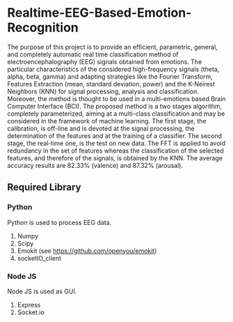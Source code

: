 # Realtime-EEG-Based-Emotion-Recognition
The purpose of this project is to provide an efficient, parametric, general, and completely automatic real time classification method of electroencephalography (EEG) signals obtained from emotions. The particular characteristics of the considered high-frequency signals (theta, alpha, beta, gamma) and adapting strategies like the Fourier Transform, Features Extraction (mean, standard deviation, power) and the K-Neirest Neighbors (KNN) for signal processing, analysis and classification. Moreover, the method is thought to be used in a multi-emotions based Brain Computer Interface (BCI). The proposed method is a two stages algorithm, completely parameterized, aiming at a multi-class classification and may be considered in the framework of machine learning. The first stage, the calibration, is off-line and is devoted at the signal processing, the determination of the features and at the training of a classifier. The second stage, the real-time one, is the test on new data. The FFT is applied to avoid redundancy in the set of features whereas the classification of the selected features, and therefore of the signals, is obtained by the KNN. The average accuracy results are 82.33% (valence) and 87.32% (arousal).
## Required Library
### Python
Python is used to process EEG data.<br>
1. Numpy<br>
2. Scipy<br>
3. Emokit (see https://github.com/openyou/emokit)<br>
4. socketIO_client<br>
### Node JS
Node JS is used as GUI.<br>
1. Express<br>
2. Socket.io<br>
